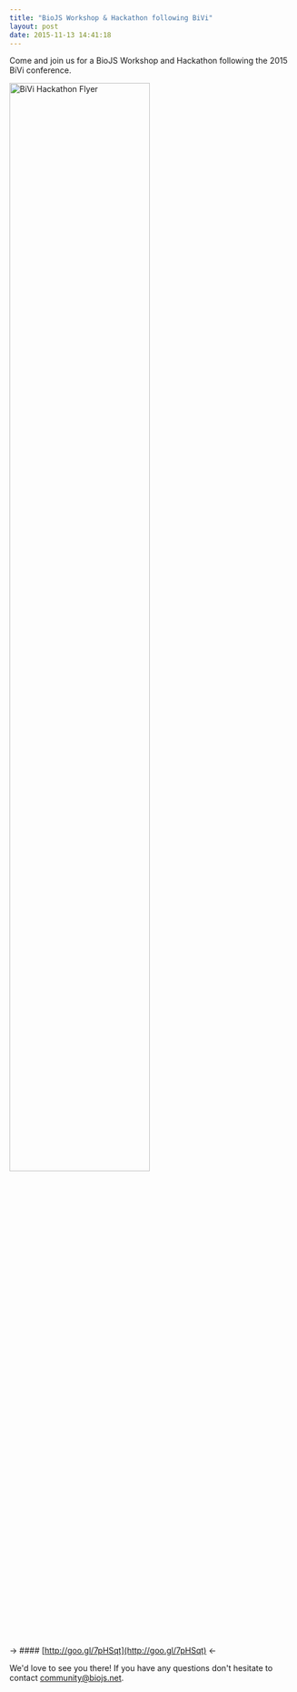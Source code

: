 ```yaml
---
title: "BioJS Workshop & Hackathon following BiVi"
layout: post
date: 2015-11-13 14:41:18
---
```


Come and join us for a BioJS Workshop and Hackathon following the 2015 BiVi conference.

<img width="70%" alt="BiVi Hackathon Flyer" src="http://i.imgur.com/tSbAdhF.png" />

-> #### [http://goo.gl/7pHSqt](http://goo.gl/7pHSqt) <- 


We'd love to see you there! 
If you have any questions don't hesitate to contact community@biojs.net.